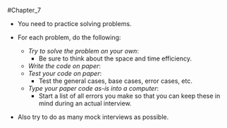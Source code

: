 #Chapter_7
- You need to practice solving problems.

- For each problem, do the following:
	- *Try to solve the problem on your own*:
		- Be sure to think about the space and time efficiency.
	- *Write the code on paper*:
	- *Test your code on paper*:
		- Test the general cases, base cases, error cases, etc.
	- *Type your paper code as-is into a computer*:
		- Start a list of all errors you make so that you can keep these in mind during an actual interview.

- Also try to do as many mock interviews as possible.